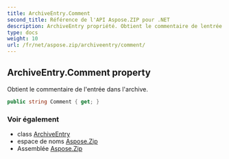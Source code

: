 ```yaml
---
title: ArchiveEntry.Comment
second_title: Référence de l'API Aspose.ZIP pour .NET
description: ArchiveEntry propriété. Obtient le commentaire de lentrée dans larchive.
type: docs
weight: 10
url: /fr/net/aspose.zip/archiveentry/comment/
---
```

## ArchiveEntry.Comment property

Obtient le commentaire de l'entrée dans l'archive.

```csharp
public string Comment { get; }
```

### Voir également

* class [ArchiveEntry](../)
* espace de noms [Aspose.Zip](../../archiveentry/)
* Assemblée [Aspose.Zip](../../../)


